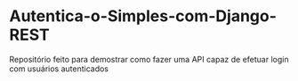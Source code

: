 # Autentica-o-Simples-com-Django-REST
Repositório feito para demostrar como fazer uma API capaz de efetuar login com usuários autenticados
